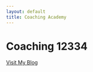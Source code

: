 ```yaml
---
layout: default
title: Coaching Academy
---
```


# Coaching 12334

<!-- You can add more content here as needed. -->
<a href="https://github.com/kathleenallen8/kathleenallen8.github.io/blob/main/blog.md" target="_blank">Visit My Blog</a>